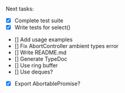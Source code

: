 Next tasks:

- [x] Complete test suite
- [x] Write tests for select()
- [] Add usage examples
- [] Fix AbortController ambient types error
- [] Write README.md
- [] Generate TypeDoc
- [] Use ring buffer
- [] Use deques?
- [x] Export AbortablePromise?
